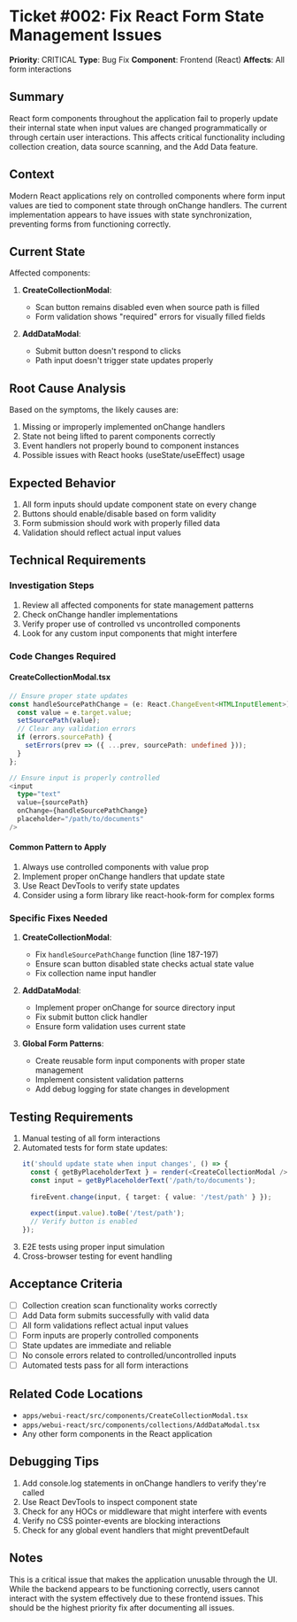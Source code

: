 # Ticket #002: Fix React Form State Management Issues

**Priority**: CRITICAL
**Type**: Bug Fix
**Component**: Frontend (React)
**Affects**: All form interactions

## Summary
React form components throughout the application fail to properly update their internal state when input values are changed programmatically or through certain user interactions. This affects critical functionality including collection creation, data source scanning, and the Add Data feature.

## Context
Modern React applications rely on controlled components where form input values are tied to component state through onChange handlers. The current implementation appears to have issues with state synchronization, preventing forms from functioning correctly.

## Current State
Affected components:
1. **CreateCollectionModal**:
   - Scan button remains disabled even when source path is filled
   - Form validation shows "required" errors for visually filled fields
   
2. **AddDataModal**:
   - Submit button doesn't respond to clicks
   - Path input doesn't trigger state updates properly

## Root Cause Analysis
Based on the symptoms, the likely causes are:
1. Missing or improperly implemented onChange handlers
2. State not being lifted to parent components correctly
3. Event handlers not properly bound to component instances
4. Possible issues with React hooks (useState/useEffect) usage

## Expected Behavior
1. All form inputs should update component state on every change
2. Buttons should enable/disable based on form validity
3. Form submission should work with properly filled data
4. Validation should reflect actual input values

## Technical Requirements

### Investigation Steps
1. Review all affected components for state management patterns
2. Check onChange handler implementations
3. Verify proper use of controlled vs uncontrolled components
4. Look for any custom input components that might interfere

### Code Changes Required

#### CreateCollectionModal.tsx
```typescript
// Ensure proper state updates
const handleSourcePathChange = (e: React.ChangeEvent<HTMLInputElement>) => {
  const value = e.target.value;
  setSourcePath(value);
  // Clear any validation errors
  if (errors.sourcePath) {
    setErrors(prev => ({ ...prev, sourcePath: undefined }));
  }
};

// Ensure input is properly controlled
<input
  type="text"
  value={sourcePath}
  onChange={handleSourcePathChange}
  placeholder="/path/to/documents"
/>
```

#### Common Pattern to Apply
1. Always use controlled components with value prop
2. Implement proper onChange handlers that update state
3. Use React DevTools to verify state updates
4. Consider using a form library like react-hook-form for complex forms

### Specific Fixes Needed

1. **CreateCollectionModal**:
   - Fix `handleSourcePathChange` function (line 187-197)
   - Ensure scan button disabled state checks actual state value
   - Fix collection name input handler

2. **AddDataModal**:
   - Implement proper onChange for source directory input
   - Fix submit button click handler
   - Ensure form validation uses current state

3. **Global Form Patterns**:
   - Create reusable form input components with proper state management
   - Implement consistent validation patterns
   - Add debug logging for state changes in development

## Testing Requirements
1. Manual testing of all form interactions
2. Automated tests for form state updates:
   ```typescript
   it('should update state when input changes', () => {
     const { getByPlaceholderText } = render(<CreateCollectionModal />);
     const input = getByPlaceholderText('/path/to/documents');
     
     fireEvent.change(input, { target: { value: '/test/path' } });
     
     expect(input.value).toBe('/test/path');
     // Verify button is enabled
   });
   ```
3. E2E tests using proper input simulation
4. Cross-browser testing for event handling

## Acceptance Criteria
- [ ] Collection creation scan functionality works correctly
- [ ] Add Data form submits successfully with valid data
- [ ] All form validations reflect actual input values
- [ ] Form inputs are properly controlled components
- [ ] State updates are immediate and reliable
- [ ] No console errors related to controlled/uncontrolled inputs
- [ ] Automated tests pass for all form interactions

## Related Code Locations
- `apps/webui-react/src/components/CreateCollectionModal.tsx`
- `apps/webui-react/src/components/collections/AddDataModal.tsx`
- Any other form components in the React application

## Debugging Tips
1. Add console.log statements in onChange handlers to verify they're called
2. Use React DevTools to inspect component state
3. Check for any HOCs or middleware that might interfere with events
4. Verify no CSS pointer-events are blocking interactions
5. Check for any global event handlers that might preventDefault

## Notes
This is a critical issue that makes the application unusable through the UI. While the backend appears to be functioning correctly, users cannot interact with the system effectively due to these frontend issues. This should be the highest priority fix after documenting all issues.